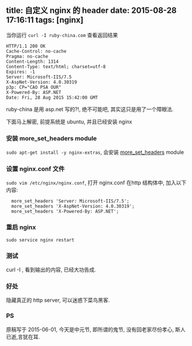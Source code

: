 title: 自定义 nginx 的 header
date: 2015-08-28 17:16:11
tags: [nginx]
---

当你运行 `curl -I ruby-china.com` 查看返回结果

```
HTTP/1.1 200 OK
Cache-Control: no-cache
Pragma: no-cache
Content-Length: 1314
Content-Type: text/html; charset=utf-8
Expires: -1
Server: Microsoft-IIS/7.5
X-AspNet-Version: 4.0.30319
p3p: CP="CAO PSA OUR"
X-Powered-By: ASP.NET
Date: Fri, 28 Aug 2015 15:42:00 GMT
```

ruby-china 是用 asp.net 写的?!, 绝不可能吧, 其实这只是用了一个障眼法.

下面马上解密, 前提系统是 ubuntu, 并且已经安装 nginx


### 安装 more_set_headers module
  `sudo apt-get install -y nginx-extras`,
  会安装 [more_set_headers](https://github.com/openresty/headers-more-nginx-module) module

### 设置 nginx.conf 文件
  `sudo vim /etc/nginx/nginx.conf`, 打开 nginx.conf
  在http 结构体中, 加入以下内容:

```
  more_set_headers 'Server: Microsoft-IIS/7.5';
  more_set_headers 'X-AspNet-Version: 4.0.30319';
  more_set_headers 'X-Powered-By: ASP.NET';

```

### 重启 nginx
  `sudo service nginx restart`

### 测试
  curl -I <url>, 看到输出的内容, 已经大功告成.

### 好处
  隐藏真正的 http server, 可以迷惑下菜鸟黑客.

### PS

  原稿写于 2015-06-01, 今天是中元节, 即所谓的鬼节, 没有回老家尽份孝心, 斯人已逝,言犹在耳.
